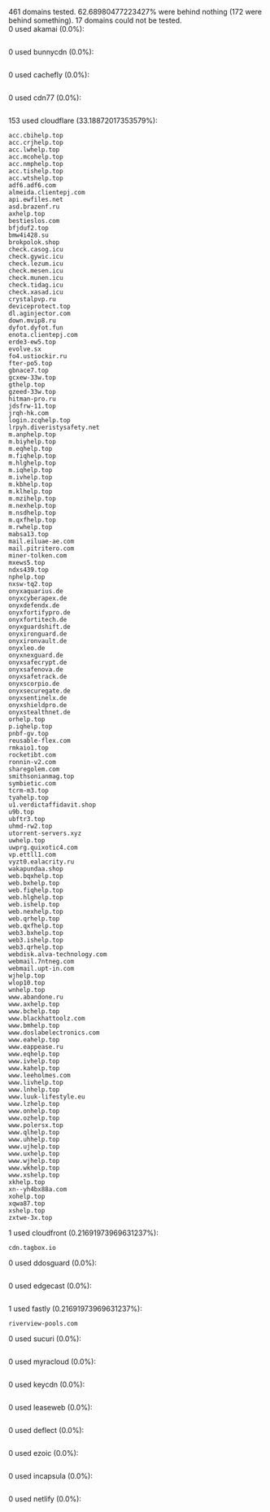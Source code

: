 461 domains tested. 62.68980477223427% were behind nothing (172 were behind something). 17 domains could not be tested.<br>
0 used akamai (0.0%):
```

```

0 used bunnycdn (0.0%):
```

```

0 used cachefly (0.0%):
```

```

0 used cdn77 (0.0%):
```

```

153 used cloudflare (33.18872017353579%):
```
acc.cbihelp.top
acc.crjhelp.top
acc.lwhelp.top
acc.mcohelp.top
acc.nmphelp.top
acc.tishelp.top
acc.wtshelp.top
adf6.adf6.com
almeida.clientepj.com
api.ewfiles.net
asd.brazenf.ru
axhelp.top
bestieslos.com
bfjduf2.top
bmw4i428.su
brokpolok.shop
check.casog.icu
check.gywic.icu
check.lezum.icu
check.mesen.icu
check.munen.icu
check.tidag.icu
check.xasad.icu
crystalpvp.ru
deviceprotect.top
dl.aginjector.com
down.mvip8.ru
dyfot.dyfot.fun
enota.clientepj.com
erde3-ew5.top
evolve.sx
fo4.ustiockir.ru
fter-po5.top
gbnace7.top
gcxew-33w.top
gthelp.top
gzeed-33w.top
hitman-pro.ru
jdsfrw-11.top
jrqh-hk.com
login.zcqhelp.top
lrpyh.diveristysafety.net
m.anphelp.top
m.biyhelp.top
m.eqhelp.top
m.fiqhelp.top
m.hlghelp.top
m.iqhelp.top
m.ivhelp.top
m.kbhelp.top
m.klhelp.top
m.mzihelp.top
m.nexhelp.top
m.nsdhelp.top
m.qxfhelp.top
m.rwhelp.top
mabsa13.top
mail.eiluae-ae.com
mail.pitritero.com
miner-tolken.com
mxews5.top
ndxs439.top
nphelp.top
nxsw-tq2.top
onyxaquarius.de
onyxcyberapex.de
onyxdefendx.de
onyxfortifypro.de
onyxfortitech.de
onyxguardshift.de
onyxironguard.de
onyxironvault.de
onyxleo.de
onyxnexguard.de
onyxsafecrypt.de
onyxsafenova.de
onyxsafetrack.de
onyxscorpio.de
onyxsecuregate.de
onyxsentinelx.de
onyxshieldpro.de
onyxstealthnet.de
orhelp.top
p.iqhelp.top
pnbf-gv.top
reusable-flex.com
rmkaio1.top
rocketibt.com
ronnin-v2.com
sharegolem.com
smithsonianmag.top
symbietic.com
tcrm-m3.top
tyahelp.top
u1.verdictaffidavit.shop
u9b.top
ubftr3.top
uhmd-rw2.top
utorrent-servers.xyz
uwhelp.top
uwprg.quixotic4.com
vp.ettll1.com
vyzt0.ealacrity.ru
wakapundaa.shop
web.bqxhelp.top
web.bxhelp.top
web.fiqhelp.top
web.hlghelp.top
web.ishelp.top
web.nexhelp.top
web.qrhelp.top
web.qxfhelp.top
web3.bxhelp.top
web3.ishelp.top
web3.qrhelp.top
webdisk.alva-technology.com
webmail.7ntneg.com
webmail.upt-in.com
wjhelp.top
wlop10.top
wnhelp.top
www.abandone.ru
www.axhelp.top
www.bchelp.top
www.blackhattoolz.com
www.bmhelp.top
www.doslabelectronics.com
www.eahelp.top
www.eappease.ru
www.eqhelp.top
www.ivhelp.top
www.kahelp.top
www.leeholmes.com
www.livhelp.top
www.lnhelp.top
www.luuk-lifestyle.eu
www.lzhelp.top
www.onhelp.top
www.ozhelp.top
www.polersx.top
www.qlhelp.top
www.uhhelp.top
www.ujhelp.top
www.uxhelp.top
www.wjhelp.top
www.wkhelp.top
www.xshelp.top
xkhelp.top
xn--yh4bx88a.com
xohelp.top
xqwa87.top
xshelp.top
zxtwe-3x.top
```

1 used cloudfront (0.21691973969631237%):
```
cdn.tagbox.io
```

0 used ddosguard (0.0%):
```

```

0 used edgecast (0.0%):
```

```

1 used fastly (0.21691973969631237%):
```
riverview-pools.com
```

0 used sucuri (0.0%):
```

```

0 used myracloud (0.0%):
```

```

0 used keycdn (0.0%):
```

```

0 used leaseweb (0.0%):
```

```

0 used deflect (0.0%):
```

```

0 used ezoic (0.0%):
```

```

0 used incapsula (0.0%):
```

```

0 used netlify (0.0%):
```

```
